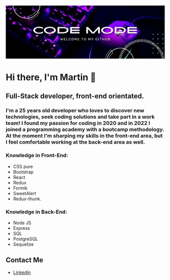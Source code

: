 ![image](https://github.com/TinchoRas/TinchoRas/blob/main/Code%20Mode.jpg)
# Hi there, I'm Martin 👋
   ## Full-Stack developer, front-end orientated.
   ### I'm a 25 years old developer who loves to discover new technologies, seek coding solutions and take part in a work team! I found my passion for coding in 2020 and in 2022 I joined a programming academy with a bootcamp methodology. At the moment I'm sharping my skills in the front-end area, but I feel comfortable working at the back-end area as well.
   ### Knowledge in Front-End:
   * CSS pure
   * Bootstrap
   * React
   * Redux
   * Formik
   * SweetAlert
   * Redux-thunk.
### Knowledge in Back-End:
   * Node JS
   * Express
   * SQL
   * PostgreSQL 
   * Sequelize
   
## Contact Me
* [Linkedin](https://www.linkedin.com/in/mart%C3%ADn-raschinsky-083546158/)

